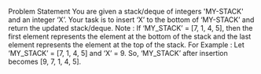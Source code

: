 Problem Statement
You are given a stack/deque of integers 'MY-STACK' and an integer ‘X’. Your task is to insert ‘X’ to the bottom of ‘MY-STACK’ and return the updated stack/deque.
Note :
If ‘MY_STACK’ = [7, 1, 4, 5], then the first element represents the element at the bottom of the stack and the last element represents the element at the top of the stack.
For Example :
Let ‘MY_STACK’ = [7, 1, 4, 5] and ‘X’ = 9. So, ‘MY_STACK’ after insertion becomes [9, 7, 1, 4, 5].
